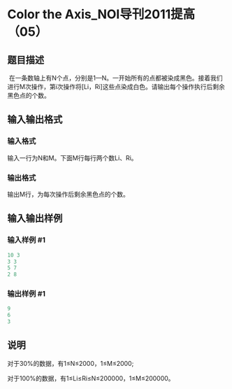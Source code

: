 # Color the Axis_NOI导刊2011提高（05）

## 题目描述

 在一条数轴上有N个点，分别是1—N。一开始所有的点都被染成黑色。接着我们进行M次操作，第i次操作将[Li，Ri]这些点染成白色。请输出每个操作执行后剩余黑色点的个数。  

## 输入输出格式

### 输入格式

输入一行为N和M。下面M行每行两个数Li、Ri。

### 输出格式

输出M行，为每次操作后剩余黑色点的个数。

## 输入输出样例

### 输入样例 #1

```cpp
10 3   
3 3   
5 7   
2 8     
```


### 输出样例 #1

```cpp
9     
6     
3
```


## 说明

对于30%的数据，有1≤N≤2000，1≤M≤2000; 

对于100%的数据，有1≤Li≤Ri≤N≤200000，1≤M≤200000。

